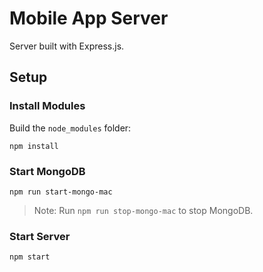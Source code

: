 # Mobile App Server

Server built with Express.js.

##  Setup

### Install Modules

Build the `node_modules` folder:

```
npm install
```

### Start MongoDB

```
npm run start-mongo-mac
```

> Note: Run `npm run stop-mongo-mac` to stop MongoDB.

### Start Server

```
npm start
```
